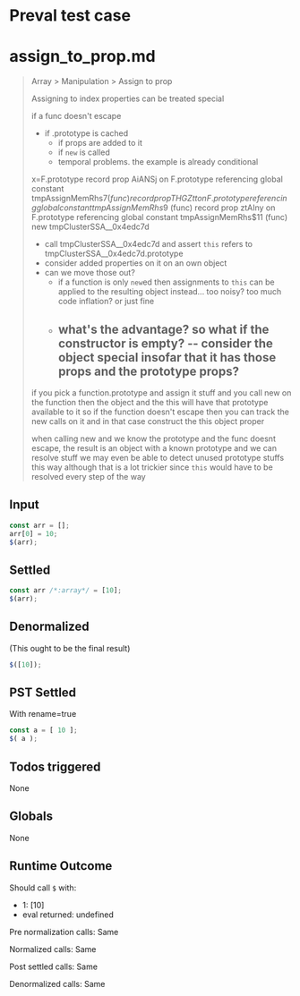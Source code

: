 # Preval test case

# assign_to_prop.md

> Array > Manipulation > Assign to prop
>
> Assigning to index properties can be treated special
>
> if a func doesn't escape
> - if .prototype is cached
>   - if props are added to it
>   - if `new` is called
>   - temporal problems. the example is already conditional
>
>
> x=F.prototype
> record prop AiANSj on F.prototype referencing global constant tmpAssignMemRhs$7 (func)
> record prop THGZtt on F.prototype referencing global constant tmpAssignMemRhs$9 (func)
> record prop ztAIny on F.prototype referencing global constant tmpAssignMemRhs$11 (func)
> new tmpClusterSSA__0x4edc7d
> - call tmpClusterSSA__0x4edc7d and assert `this` refers to tmpClusterSSA__0x4edc7d.prototype
> - consider added properties on it on an own object
> - can we move those out?
>   - if a function is only `new`ed then assignments to `this` can be applied to the resulting object instead... too noisy? too much code inflation? or just fine
>   - what's the advantage? so what if the constructor is empty?
>     -- consider the object special insofar that it has those props and the prototype props?
>     --
>
>
> if you pick a function.prototype and assign it stuff
> and you call new on the function
> then the object and the this will have that prototype available to it
> so if the function doesn't escape then you can track the new calls on it
> and in that case construct the this object proper
>
> when calling new and we know the prototype and the func doesnt escape, the
> result is an object with a known prototype and we can resolve stuff
> we may even be able to detect unused prototype stuffs this way although
> that is a lot trickier since `this` would have to be resolved every step of
> the way

## Input

`````js filename=intro
const arr = [];
arr[0] = 10;
$(arr);
`````


## Settled


`````js filename=intro
const arr /*:array*/ = [10];
$(arr);
`````


## Denormalized
(This ought to be the final result)

`````js filename=intro
$([10]);
`````


## PST Settled
With rename=true

`````js filename=intro
const a = [ 10 ];
$( a );
`````


## Todos triggered


None


## Globals


None


## Runtime Outcome


Should call `$` with:
 - 1: [10]
 - eval returned: undefined

Pre normalization calls: Same

Normalized calls: Same

Post settled calls: Same

Denormalized calls: Same
